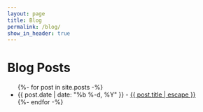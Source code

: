 ```yaml
---
layout: page
title: Blog
permalink: /blog/
show_in_header: true
---
```

# Blog Posts
<ul class="post-list">
    {%- for post in site.posts -%}
        <li>
            <span class="post-meta">{{ post.date | date: "%b %-d, %Y" }}</span>
            -
            <a class="post-link" href="{{ post.url | relative_url }}">{{ post.title | escape }}</a>
        </li>
    {%- endfor -%}
</ul>
